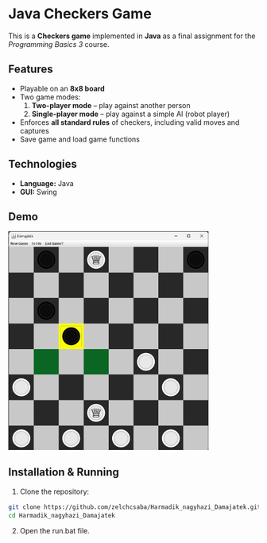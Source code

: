 # Java Checkers Game

This is a **Checkers game** implemented in **Java** as a final assignment for the *Programming Basics 3* course.

## Features
- Playable on an **8x8 board**  
- Two game modes:  
  1. **Two-player mode** – play against another person  
  2. **Single-player mode** – play against a simple AI (robot player)  
- Enforces **all standard rules** of checkers, including valid moves and captures
- Save game and load game functions

## Technologies
- **Language:** Java  
- **GUI:** Swing

##  Demo
<img src="assets/image.png" alt="Tank Demo" width="80%"/>

## Installation & Running
1. Clone the repository:
```bash
git clone https://github.com/zelchcsaba/Harmadik_nagyhazi_Damajatek.git
cd Harmadik_nagyhazi_Damajatek
```
2. Open the run.bat file.
